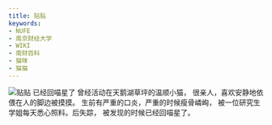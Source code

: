 ```yaml
---
title: 贴贴
keywords:
- NUFE
- 南京财经大学
- WIKI
- 南财百科
- 猫咪
- 猫猫
---
```

![贴贴](/mao/贴贴.jpg)
已经回喵星了
曾经活动在天鹅湖草坪的温顺小猫，
很亲人，喜欢安静地依偎在人的脚边被摸摸。
生前有严重的口炎，严重的时候瘦骨嶙峋，
被一位研究生学姐每天悉心照料。后失踪，
被发现的时候已经回喵星了。